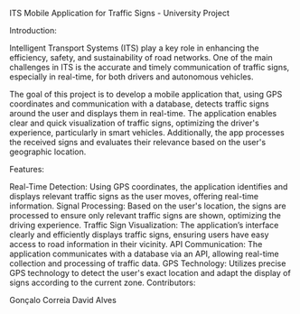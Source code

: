 ITS Mobile Application for Traffic Signs - University Project

Introduction:

Intelligent Transport Systems (ITS) play a key role in enhancing the efficiency, safety, and sustainability of road networks. One of the main challenges in ITS is the accurate and timely communication of traffic signs, especially in real-time, for both drivers and autonomous vehicles.

The goal of this project is to develop a mobile application that, using GPS coordinates and communication with a database, detects traffic signs around the user and displays them in real-time. The application enables clear and quick visualization of traffic signs, optimizing the driver's experience, particularly in smart vehicles. Additionally, the app processes the received signs and evaluates their relevance based on the user's geographic location.

Features:

Real-Time Detection: Using GPS coordinates, the application identifies and displays relevant traffic signs as the user moves, offering real-time information.
Signal Processing: Based on the user's location, the signs are processed to ensure only relevant traffic signs are shown, optimizing the driving experience.
Traffic Sign Visualization: The application’s interface clearly and efficiently displays traffic signs, ensuring users have easy access to road information in their vicinity.
API Communication: The application communicates with a database via an API, allowing real-time collection and processing of traffic data.
GPS Technology: Utilizes precise GPS technology to detect the user's exact location and adapt the display of signs according to the current zone.
Contributors:

Gonçalo Correia
David Alves
